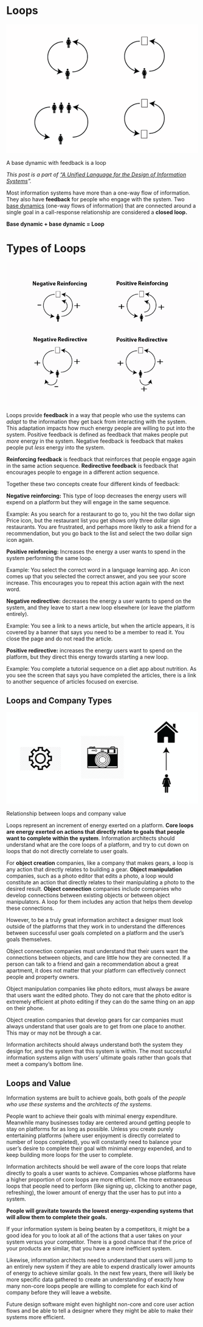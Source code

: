 ﻿---
author: Rachel Aliana
date: Jun 17, 2019
source: https://rachelaliana.medium.com/loops-c04cc04f5b1c

---

# Loops

![](images/a_nitIzTg08QOy2Z8InaPw.png)

A base dynamic with feedback is a loop

_This post is a part of_ [_“A Unified Language for the Design of Information Systems_](a-unified-language-for-the-design-of-information-systems.md)_”._

Most information systems have more than a one-way flow of information. They also have  **feedback** for people who engage with the system. Two  [base dynamics](a-pattern-language-base-dynamics.md)  (one-way flows of information) that are connected around a single goal in a call-response relationship are considered a  **closed loop.**

**Base dynamic + base dynamic = Loop**

# Types of Loops

![](images/lJFu22YSlz6XaJI_PpHDEg.png)

Loops provide  **feedback**  in a way that people who use the systems can  _adapt_  to the information they get back from interacting with the system. This adaptation impacts how much energy people are willing to put into the system. Positive feedback is defined as feedback that makes people put  _more_  energy in the system. Negative feedback is feedback that makes people put  _less_  energy into the system.

**Reinforcing feedback**  is feedback that reinforces that people engage again in the same action sequence.  **Redirective feedback**  is feedback that encourages people to engage in a different action sequence.

Together these two concepts create four different kinds of feedback:

**Negative reinforcing:**  This type of loop decreases the energy users will expend on a platform but they will engage in the same sequence.

Example: As you search for a restaurant to go to, you hit the two dollar sign Price icon, but the restaurant list you get shows only three dollar sign restaurants. You are frustrated, and perhaps more likely to ask a friend for a recommendation, but you go back to the list and select the two dollar sign icon again.

**Positive reinforcing:**  Increases the energy a user wants to spend in the system performing the same loop.

Example: You select the correct word in a language learning app. An icon comes up that you selected the correct answer, and you see your score increase. This encourages you to repeat this action again with the next word.

**Negative redirective:**  decreases the energy a user wants to spend on the system, and they leave to start a new loop elsewhere (or leave the platform entirely).

Example: You see a link to a news article, but when the article appears, it is covered by a banner that says you need to be a member to read it. You close the page and do not read the article.

**Positive redirective:**  increases the energy users want to spend on the platform, but they direct this energy towards starting a new loop.

Example: You complete a tutorial sequence on a diet app about nutrition. As you see the screen that says you have completed the articles, there is a link to another sequence of articles focused on exercise.

## Loops and Company Types

![](images/eAuor3l8CBP2w7yn4-AXsQ.png)

Relationship between loops and company value

Loops represent an increment of energy exerted on a platform.  **Core loops are energy exerted on actions that directly relate to goals that people want to complete within the system**. Information architects should understand what are the core loops of a platform, and try to cut down on loops that do not directly correlate to user goals.

For  **object creation** companies, like a company that makes gears, a loop is any action that directly relates to building a gear.  **Object manipulation** companies, such as a photo editor that edits a photo, a loop would constitute an action that directly relates to their manipulating a photo to the desired result.  **Object connection** companies include companies who develop connections between existing objects or between object manipulators. A loop for them includes any action that helps them develop these connections.

However, to be a truly great information architect a designer must look outside of the platforms that they work in to understand the differences between successful user goals completed on a platform and the user’s goals themselves.

Object connection companies must understand that their users want the connections between objects, and care little how they are connected. If a person can talk to a friend and gain a recommendation about a great apartment, it does not matter that your platform can effectively connect people and property owners.

Object manipulation companies like photo editors, must always be aware that users want the edited photo. They do not care that the photo editor is extremely efficient at photo editing if they can do the same thing on an app on their phone.

Object creation companies that develop gears for car companies must always understand that user goals are to get from one place to another. This may or may not be through a car.

Information architects should always understand both the system they design for, and the system that this system is within. The most successful information systems align with users’ ultimate goals rather than goals that meet a company’s bottom line.

## Loops and Value

Information systems are built to achieve goals, both goals of the  _people who use these systems_ and the  _architects of the systems._

People want to achieve their goals with minimal energy expenditure. Meanwhile many businesses today are centered around getting people to stay on platforms for as long as possible. Unless you create purely entertaining platforms (where user enjoyment is directly correlated to number of loops completed), you will constantly need to balance your user’s desire to complete their goal with minimal energy expended, and to keep building more loops for the user to complete.

Information architects should be well aware of the core loops that relate directly to goals a user wants to achieve. Companies whose platforms have a higher proportion of core loops are more efficient. The more extraneous loops that people need to perform (like signing up, clicking to another page, refreshing), the lower amount of energy that the user has to put into a system.

**People will gravitate towards the lowest energy-expending systems that will allow them to complete their goals.**

If your information system is being beaten by a competitors, it might be a good idea for you to look at all of the actions that a user takes on your system versus your competitor. There is a good chance that if the price of your products are similar, that you have a more inefficient system.

Likewise, information architects need to understand that users will jump to an entirely new system if they are able to expend drastically lower amounts of energy to achieve similar goals. In the next few years, there will likely be more specific data gathered to create an understanding of exactly how many non-core loops people are willing to complete for each kind of company before they will leave a website.

Future design software might even highlight non-core and core user action flows and be able to tell a designer where they might be able to make their systems more efficient.
